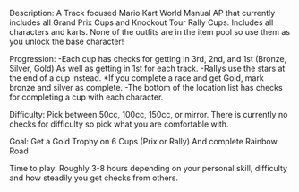 Description: A Track focused Mario Kart World Manual AP that currently includes all Grand Prix Cups and Knockout Tour Rally Cups. Includes all characters and karts. None of the outfits are in the item pool so use them as you unlock the base character!

Progression: 
-Each cup has checks for getting in 3rd, 2nd, and 1st (Bronze, Silver, Gold) As well as getting in 1st for each track.
-Rallys use the stars at the end of a cup instead. 
*If you complete a race and get Gold, mark bronze and silver as complete. 
-The bottom of the location list has checks for completing a cup with each character.

Difficulty: Pick between 50cc, 100cc, 150cc, or mirror. There is currently no checks for difficulty so pick what you are comfortable with.

Goal: Get a Gold Trophy on 6 Cups (Prix or Rally) 
And complete Rainbow Road

Time to play: 
Roughly 3-8 hours depending on your personal skill, difficulty and how steadily you get checks from others.

